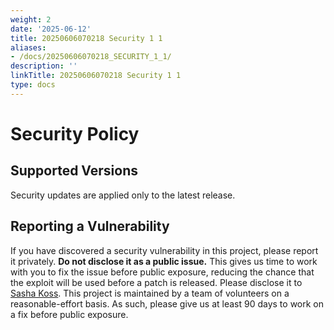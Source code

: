 ```yaml
---
weight: 2
date: '2025-06-12'
title: 20250606070218 Security 1 1
aliases:
- /docs/20250606070218_SECURITY_1_1/
description: ''
linkTitle: 20250606070218 Security 1 1
type: docs
---
```


# Security Policy

## Supported Versions

Security updates are applied only to the latest release.

## Reporting a Vulnerability

If you have discovered a security vulnerability in this project, please report it privately. **Do not disclose it as a public issue.** 
This gives us time to work with you to fix the issue before public exposure, reducing the chance that the exploit will be used before a patch is released.
Please disclose it to [Sasha Koss](mailto:koss@nocorp.me). This project is maintained by a team of volunteers
on a reasonable-effort basis. As such, please give us at least 90 days to work on a fix before public exposure.

